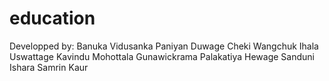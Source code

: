 # education

Developped by:
Banuka Vidusanka Paniyan Duwage
Cheki Wangchuk
Ihala Uswattage Kavindu Mohottala Gunawickrama
Palakatiya Hewage Sanduni Ishara
Samrin Kaur
